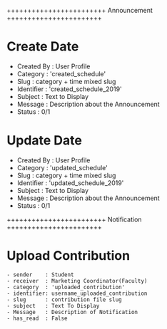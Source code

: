 ++++++++++++++++++++++++ Announcement +++++++++++++++++++++++

# Create Date
  - Created By  : User Profile
  - Category    : 'created_schedule'
  - Slug        : category + time mixed slug
  - Identifier  : 'created_schedule_2019'
  - Subject     : Text to Display
  - Message     : Description about the Announcement
  - Status      : 0/1

# Update Date
  - Created By  : User Profile
  - Category    : 'updated_schedule'
  - Slug        : category + time mixed slug
  - Identifier  : 'updated_schedule_2019'
  - Subject     : Text to Display
  - Message     : Description about the Announcement
  - Status      : 0/1


++++++++++++++++++++++++ Notification +++++++++++++++++++++++
# Upload Contribution
    - sender    : Student
    - receiver  : Marketing Coordinator(Faculty)
    - category  : 'uploaded_contribution'
    - identifier: username_uploaded_contribution
    - slug      : contribution file slug
    - subject   : Text To Display
    - Message   : Description of Notification
    - has_read  : False